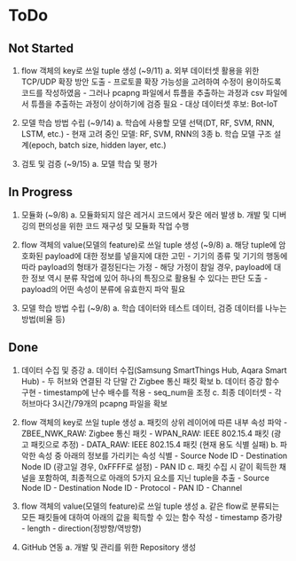 # ToDo
## Not Started
1. flow 객체의 key로 쓰일 tuple 생성 (~9/11)
	a. 외부 데이터셋 활용을 위한 TCP/UDP 확장 방안 도출
		- 프로토콜 확장 가능성을 고려하여 수정이 용이하도록 코드를 작성하였음
		- 그러나 pcapng 파일에서 튜플을 추출하는 과정과 csv 파일에서 튜플을 추출하는 과정이 상이하기에 검증 필요
		- 대상 데이터셋 후보: Bot-IoT

2. 모델 학습 방법 수립 (~9/14)
    a. 학습에 사용할 모델 선택(DT, RF, SVM, RNN, LSTM, etc.)
		- 현재 고려 중인 모델: RF, SVM, RNN의 3종
    b. 학습 모델 구조 설계(epoch, batch size, hidden layer, etc.)

3. 검토 및 검증 (~9/15)
    a. 모델 학습 및 평가

## In Progress
1. 모듈화 (~9/8)
	a. 모듈화되지 않은 레거시 코드에서 잦은 에러 발생
	b. 개발 및 디버깅의 편의성을 위한 코드 재구성 및 모듈화 작업 수행
	
2. flow 객체의 value(모델의 feature)로 쓰일 tuple 생성 (~9/8)
	a. 해당 tuple에 암호화된 payload에 대한 정보를 넣을지에 대한 고민
		- 기기의 종류 및 기기의 행동에 따라 payload의 형태가 결정된다는 가정
		- 해당 가정이 참일 경우, payload에 대한 정보 역시 분류 작업에 있어 하나의 특징으로 활용될 수 있다는 판단 도출
		- payload의 어떤 속성이 분류에 유효한지 파악 필요

3. 모델 학습 방법 수립 (~9/8)
	a. 학습 데이터와 테스트 데이터, 검증 데이터를 나누는 방법(비율 등)

## Done
1. 데이터 수집 및 증강
    a. 데이터 수집(Samsung SmartThings Hub, Aqara Smart Hub)
		- 두 허브와 연결된 각 단말 간 Zigbee 통신 패킷 확보
    b. 데이터 증강 함수 구현
		- timestamp에 난수 배수를 적용
		- seq_num을 조정
	c. 최종 데이터셋
		- 각 허브마다 3시간/79개의 pcapng 파일을 확보
	
2. flow 객체의 key로 쓰일 tuple 생성
	a. 패킷의 상위 레이어에 따른 내부 속성 파악
		- ZBEE_NWK_RAW: Zigbee 통신 패킷
		- WPAN_RAW: IEEE 802.15.4 패킷 (광고 패킷으로 추정)
		- DATA_RAW: IEEE 802.15.4 패킷 (현재 용도 식별 실패)
	b. 파악한 속성 중 아래의 정보를 가리키는 속성 식별
		- Source Node ID
		- Destination Node ID (광고일 경우, 0xFFFF로 설정)
		- PAN ID
	c. 패킷 수집 시 같이 획득한 채널을 포함하여, 최종적으로 아래의 5가지 요소를 지닌 tuple을 추출
		- Source Node ID
		- Destination Node ID
		- Protocol
		- PAN ID
		- Channel

3. flow 객체의 value(모델의 feature)로 쓰일 tuple 생성
	a. 같은 flow로 분류되는 모든 패킷들에 대하여 아래의 값을 획득할 수 있는 함수 작성
		- timestamp 증가량
		- length
		- direction(정방향/역방향)

4. GitHub 연동
	a. 개발 및 관리를 위한 Repository 생성